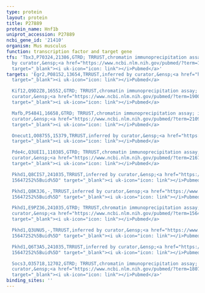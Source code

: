 ```yaml
---
type: protein
layout: protein
title: P27889
protein_name: Hnf1b
uniprot_accession: P27889
ncbi_gene_id: '21410'
organism: Mus musculus
function: transcription factor and target gene
tfs: 'Tbx3,P70324,21386,GTRD; TRRUST,chromatin immunoprecipitation assay; inferred
  by curator,&ensp;<a href="https://www.ncbi.nlm.nih.gov/pubmed/?term=19140222%5Buid%5D"
  target="_blank"><i uk-icon="icon: link"></i>Pubmed</a>'
targets: 'Egr2,P08152,13654,TRRUST,inferred by curator,&ensp;<a href="https://www.ncbi.nlm.nih.gov/pubmed/?term=16495311%5Buid%5D"
  target="_blank"><i uk-icon="icon: link"></i>Pubmed</a>

  Kif12,Q9D2Z8,16552,GTRD; TRRUST,chromatin immunoprecipitation assay; inferred by
  curator,&ensp;<a href="https://www.ncbi.nlm.nih.gov/pubmed/?term=19005009%5Buid%5D"
  target="_blank"><i uk-icon="icon: link"></i>Pubmed</a>

  Mafb,P54841,16658,GTRD; TRRUST,chromatin immunoprecipitation assay; inferred by
  curator,&ensp;<a href="https://www.ncbi.nlm.nih.gov/pubmed/?term=21098558; 16274963%5Buid%5D"
  target="_blank"><i uk-icon="icon: link"></i>Pubmed</a>

  Onecut1,O08755,15379,TRRUST,inferred by curator,&ensp;<a href="https://www.ncbi.nlm.nih.gov/pubmed/?term=16380477%5Buid%5D"
  target="_blank"><i uk-icon="icon: link"></i>Pubmed</a>

  Pde4c,Q3UEI1,110385,GTRD; TRRUST,chromatin immunoprecipitation assay; inferred by
  curator,&ensp;<a href="https://www.ncbi.nlm.nih.gov/pubmed/?term=21670265%5Buid%5D"
  target="_blank"><i uk-icon="icon: link"></i>Pubmed</a>

  Pkhd1,Q8CIS7,241035,TRRUST,inferred by curator,&ensp;<a href="https://www.ncbi.nlm.nih.gov/pubmed/?term=15067314;
  15647252%5Buid%5D" target="_blank"><i uk-icon="icon: link"></i>Pubmed</a>

  Pkhd1,Q8K3J6,-,TRRUST,inferred by curator,&ensp;<a href="https://www.ncbi.nlm.nih.gov/pubmed/?term=15067314;
  15647252%5Buid%5D" target="_blank"><i uk-icon="icon: link"></i>Pubmed</a>

  Pkhd1,E9PZ36,241035,GTRD; TRRUST,chromatin immunoprecipitation assay; inferred by
  curator,&ensp;<a href="https://www.ncbi.nlm.nih.gov/pubmed/?term=15647252; 15067314%5Buid%5D"
  target="_blank"><i uk-icon="icon: link"></i>Pubmed</a>

  Pkhd1,Q3UNU5,-,TRRUST,inferred by curator,&ensp;<a href="https://www.ncbi.nlm.nih.gov/pubmed/?term=15067314;
  15647252%5Buid%5D" target="_blank"><i uk-icon="icon: link"></i>Pubmed</a>

  Pkhd1,Q6T3A5,241035,TRRUST,inferred by curator,&ensp;<a href="https://www.ncbi.nlm.nih.gov/pubmed/?term=15067314;
  15647252%5Buid%5D" target="_blank"><i uk-icon="icon: link"></i>Pubmed</a>

  Socs3,O35718,12702,GTRD; TRRUST,chromatin immunoprecipitation assay; inferred by
  curator,&ensp;<a href="https://www.ncbi.nlm.nih.gov/pubmed/?term=18077349%5Buid%5D"
  target="_blank"><i uk-icon="icon: link"></i>Pubmed</a>'
binding_sites: ''
---
```

